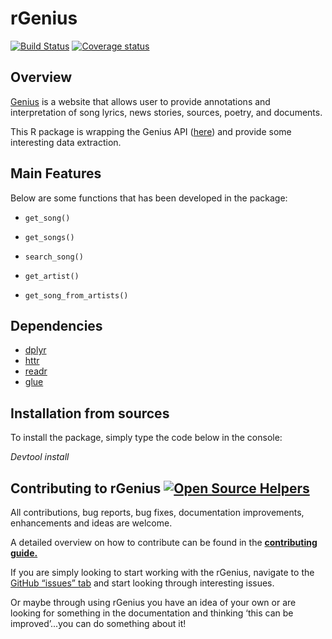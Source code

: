 # rGenius

[![Build Status](https://travis-ci.org/tylercroberts/rGenius.svg?branch=master)](https://travis-ci.org/tylercroberts/rGenius)
[![Coverage status](https://codecov.io/gh/tylercroberts/rGenius/branch/master/graph/badge.svg)](https://codecov.io/github/tylercroberts/rGenius?branch=master)

## Overview

[Genius](http://genius.com/) is a website that allows user to provide annotations and interpretation of song lyrics, news stories, sources, poetry, and documents.

This R package is wrapping the Genius API ([here](https://genius.com/)) and provide some interesting data extraction.



## Main Features

Below are some functions that has been developed in the package:

- `get_song()`
- `get_songs()`
- `search_song()`
- `get_artist()`


- `get_song_from_artists()`

## Dependencies

- [dplyr](https://dplyr.tidyverse.org/)
- [httr](https://github.com/r-lib/httr)
- [readr](https://github.com/tidyverse/readr)
- [glue](https://github.com/tidyverse/glue)



## Installation from sources

To install the package, simply type the code below in the console:

*Devtool install*



## Contributing to rGenius [![Open Source Helpers](https://camo.githubusercontent.com/6332f3d9633f4d7fac6d388358c971829b9c8aff/68747470733a2f2f7777772e636f64657472696167652e636f6d2f70616e6461732d6465762f70616e6461732f6261646765732f75736572732e737667)](https://www.codetriage.com/)

All contributions, bug reports, bug fixes, documentation improvements, enhancements and ideas are welcome.

A detailed overview on how to contribute can be found in the [**contributing guide.**](https://github.com/tylercroberts/rGenius/blob/master/CONTRIBUTING.md)

If you are simply looking to start working with the rGenius, navigate to the [GitHub “issues” tab](https://github.com/tylercroberts/rGenius/issues) and start looking through interesting issues.

Or maybe through using rGenius you have an idea of your own or are looking for something in the documentation and thinking ‘this can be improved’...you can do something about it!

